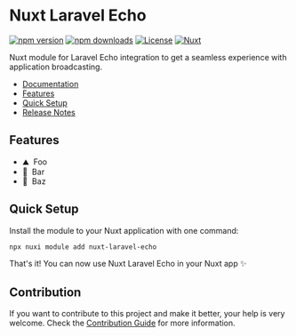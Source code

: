 # Nuxt Laravel Echo

[![npm version][npm-version-src]][npm-version-href]
[![npm downloads][npm-downloads-src]][npm-downloads-href]
[![License][license-src]][license-href]
[![Nuxt][nuxt-src]][nuxt-href]

Nuxt module for Laravel Echo integration to get a seamless experience with application broadcasting.

- [Documentation](/docs)
- [Features](#features)
- [Quick Setup](#features)
- [Release Notes](/CHANGELOG.md)

## Features

<!-- Highlight some of the features your module provide here -->

- ⛰ &nbsp;Foo
- 🚠 &nbsp;Bar
- 🌲 &nbsp;Baz

## Quick Setup

Install the module to your Nuxt application with one command:

```bash
npx nuxi module add nuxt-laravel-echo
```

That's it! You can now use Nuxt Laravel Echo in your Nuxt app ✨

## Contribution

If you want to contribute to this project and make it better, your help is very welcome. Check the [Contribution Guide](/CONTRIBUTING.md) for more information.

<!-- Badges -->

[npm-version-src]: https://img.shields.io/npm/v/nuxt-laravel-echo/latest.svg?style=flat&colorA=020420&colorB=00DC82
[npm-version-href]: https://npmjs.com/package/nuxt-laravel-echo
[npm-downloads-src]: https://img.shields.io/npm/dm/nuxt-laravel-echo.svg?style=flat&colorA=020420&colorB=00DC82
[npm-downloads-href]: https://npmjs.com/package/nuxt-laravel-echo
[license-src]: https://img.shields.io/npm/l/nuxt-laravel-echo.svg?style=flat&colorA=020420&colorB=00DC82
[license-href]: https://npmjs.com/package/nuxt-laravel-echo
[nuxt-src]: https://img.shields.io/badge/Nuxt-020420?logo=nuxt.js
[nuxt-href]: https://nuxt.com
